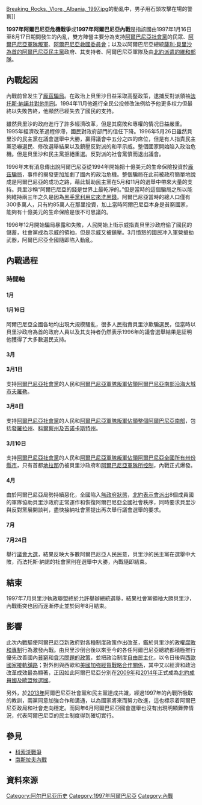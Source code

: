 [Breaking_Rocks,_Vlore,_Albania,_1997.jpg](https://zh.wikipedia.org/wiki/File:Breaking_Rocks,_Vlore,_Albania,_1997.jpg "fig:Breaking_Rocks,_Vlore,_Albania,_1997.jpg")的動亂中，男子用石頭攻擊在場的警察\]\]

**1997年阿爾巴尼亞危機戰爭**或**1997年阿爾巴尼亞內戰**是指該國由1997年1月16日至8月17日期間發生的內亂，雙方陣營主要分為支持[阿爾巴尼亞社會黨](../Page/阿爾巴尼亞社會黨.md "wikilink")的民眾、[阿爾巴尼亞軍隊叛軍](https://zh.wikipedia.org/wiki/阿爾巴尼亞軍隊 "wikilink")、[阿爾巴尼亞救國委員會](https://zh.wikipedia.org/wiki/阿爾巴尼亞救國委員會 "wikilink")；以及以阿爾巴尼亞總統[薩利·貝里沙為首的](https://zh.wikipedia.org/wiki/薩利·貝里沙 "wikilink")[阿爾巴尼亞民主黨](../Page/阿爾巴尼亞民主黨.md "wikilink")政府、其支持者、阿爾巴尼亞軍隊及由[北約派遣的](https://zh.wikipedia.org/wiki/北約 "wikilink")[維和部隊](https://zh.wikipedia.org/wiki/維和部隊 "wikilink")。

## 內戰起因

內戰前曾发生了[龐茲騙局](../Page/龐茲騙局.md "wikilink")。在政治上貝里沙日益采取高壓政策，逮捕反對派領袖[法托斯·納諾并對他判刑](https://zh.wikipedia.org/wiki/法托斯·納諾 "wikilink")。1994年11月他進行全民公投修改法例给予他更多权力但最終以失敗告終，他顯然已經失去了國民的支持。

雖然貝里沙的政府進行了許多經濟改革，但是其腐敗和專權的情况日益嚴重。1995年經濟改革過程停滯，國民對政府部門的信任下降。1996年5月26日雖然貝里沙的民主黨在議會選舉中大勝，赢得議會中五分之四的席位，但是有人指責民主黨恐嚇選民、修改選舉結果以及鎮壓反對派的和平示威。整個國家開始陷入政治危機。但是貝里沙和民主黨拒絕重選。反對派的社會黨憤而退出議會。

1996年末有消息傳出說阿爾巴尼亞從1994年開始把十億美元的生命保險投資於[龐茲騙局](../Page/龐茲騙局.md "wikilink")，事件的揭發更加加劇了國內的政治危機。整個騙局在此前被政府簡單地說成是阿爾巴尼亞的成功之路，藉此幫助民主黨在5月和11月的選舉中帶來大量的支持。貝里沙稱“阿爾巴尼亞的錢是世界上最乾淨的。”但是當時的這個騙局之所以能夠維持兩三年之久是因為[黑手黨利用它來](https://zh.wikipedia.org/wiki/黑手黨 "wikilink")[洗黑錢](https://zh.wikipedia.org/wiki/洗黑錢 "wikilink")。阿爾巴尼亞當時的總人口僅有300多萬人，只有約85萬人在那里投資，加上當時阿爾巴尼亞本身是貧窮國家，能夠有十億美元的生命保險是很不可思議的。

1996年12月開始騙局暴露和失敗，人民開始上街示威指責貝里沙政府偷了國民的儲蓄，社會黨成為示威的領袖，但是示威又被鎮壓。3月憤怒的國民冲入軍營搶劫武器，阿爾巴尼亞全國隨即陷入動亂。

## 內戰過程

### 時間軸

#### 1月

#### 1月16日

阿爾巴尼亞全國各地均出現大規模騷亂，很多人民指責貝里沙欺騙選民，但當時以貝里沙政府為首的政府人員以及其支持者仍然表示1996年的議會選舉結果是証明他獲得了大多數選民支持。

#### 3月

#### 3月1日

支持[阿爾巴尼亞社會黨](../Page/阿爾巴尼亞社會黨.md "wikilink")的人民和[阿爾巴尼亞軍隊叛軍佔領阿爾巴尼亞南部沿海大城市](https://zh.wikipedia.org/wiki/阿爾巴尼亞軍隊 "wikilink")[夫羅勒](https://zh.wikipedia.org/wiki/夫羅勒 "wikilink")。

#### 3月8日

支持[阿爾巴尼亞社會黨](../Page/阿爾巴尼亞社會黨.md "wikilink")的人民和[阿爾巴尼亞軍隊叛軍佔領整個阿爾巴尼亞南部](https://zh.wikipedia.org/wiki/阿爾巴尼亞軍隊 "wikilink")，包括[發羅拉州](https://zh.wikipedia.org/wiki/發羅拉州 "wikilink")、[科爾察州及](https://zh.wikipedia.org/wiki/科爾察州 "wikilink")[吉诺卡斯特州](https://zh.wikipedia.org/wiki/吉诺卡斯特州 "wikilink")。

#### 3月10日

支持[阿爾巴尼亞社會黨](../Page/阿爾巴尼亞社會黨.md "wikilink")的人民和[阿爾巴尼亞軍隊叛軍佔領阿爾巴尼亞全國所有州份縣市](https://zh.wikipedia.org/wiki/阿爾巴尼亞軍隊 "wikilink")，只有首都[地拉那](../Page/地拉那.md "wikilink")仍被貝里沙政府和[阿爾巴尼亞軍隊所控制](https://zh.wikipedia.org/wiki/阿爾巴尼亞軍隊 "wikilink")，內戰正式爆發。

#### 4月

由於阿爾巴尼亞局勢持續惡化，全國陷入[無政府狀態](https://zh.wikipedia.org/wiki/無政府狀態 "wikilink")，[北約表示會派出](https://zh.wikipedia.org/wiki/北約 "wikilink")8個成員國的軍隊協助貝里沙政府正常運作和恢復阿爾巴尼亞全國社會秩序，同時要求貝里沙與反對黨展開談判，盡快接納社會黨提出再次舉行議會選舉的要求。

#### 7月

#### 7月24日

舉行[議會大選](https://zh.wikipedia.org/wiki/阿爾巴尼亞議會 "wikilink")，結果反映大多數阿爾巴尼亞人民民意，貝里沙的民主黨在選舉中大敗，而法托斯·納諾的社會黨則在選舉中大勝，內戰隨即結束。

## 結束

1997年7月貝里沙執政聯盟終於允許舉辦總統選舉，結果社會黨領袖大勝貝里沙，內戰衝突也因而逐漸停止並於同年8月結束。

## 影響

此次內戰驅使阿爾巴尼亞新政府對各種制度政策作出改革，鑑於貝里沙的政權[腐敗和](../Page/政治腐敗.md "wikilink")[專制](../Page/專制.md "wikilink")行為激發內戰。由貝里沙倒台後以來至今的各任阿爾巴尼亞總統都積極推行優先改善國內[貧窮](../Page/貧窮.md "wikilink")和[貪污問題的政策](https://zh.wikipedia.org/wiki/貪污 "wikilink")，並把政治制度[自由民主化](../Page/自由民主制.md "wikilink")，以令日後與[西歐國家接軌舖路](https://zh.wikipedia.org/wiki/西歐 "wikilink")；對外則與西歐和[美國加強經貿戰略合作關係](https://zh.wikipedia.org/wiki/美國 "wikilink")，其中又以經濟和政治改革成效最為顯著，正因如此阿爾巴尼亞分別在[2009年](../Page/2009年.md "wikilink")和[2014年](../Page/2014年.md "wikilink")正式成為[北約成員國及](https://zh.wikipedia.org/wiki/北約 "wikilink")[歐盟候選國](https://zh.wikipedia.org/wiki/歐盟 "wikilink")。

另外，於[2013年](../Page/2013年.md "wikilink")阿爾巴尼亞社會黨和民主黨達成共識，經過1997年的內戰所吸取的教訓，兩黨同意加強合作和溝通，以為國家將來而努力改進，這也標示着阿爾巴尼亞政局和社會走向穩定。而同年6月阿爾巴尼亞國會選舉也沒有出現明顯舞弊情況，代表阿爾巴尼亞的民主制度得到確切實行。

## 參見

  - [科索沃戰爭](https://zh.wikipedia.org/wiki/科索沃戰爭 "wikilink")
  - [南斯拉夫內戰](../Page/南斯拉夫內戰.md "wikilink")

## 資料來源

[Category:阿尔巴尼亚历史](https://zh.wikipedia.org/wiki/Category:阿尔巴尼亚历史 "wikilink") [Category:1997年阿爾巴尼亞](https://zh.wikipedia.org/wiki/Category:1997年阿爾巴尼亞 "wikilink") [Category:內戰](https://zh.wikipedia.org/wiki/Category:內戰 "wikilink")